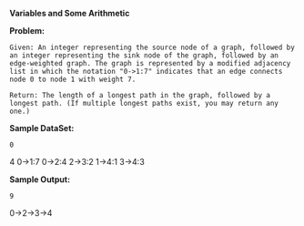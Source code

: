 **Variables and Some Arithmetic**

**Problem:**
	
	Given: An integer representing the source node of a graph, followed by an integer representing the sink node of the graph, followed by an edge-weighted graph. The graph is represented by a modified adjacency list in which the notation "0->1:7" indicates that an edge connects node 0 to node 1 with weight 7.
	
	Return: The length of a longest path in the graph, followed by a longest path. (If multiple longest paths exist, you may return any one.)

**Sample DataSet:**
	
	0
4
0->1:7
0->2:4
2->3:2
1->4:1
3->4:3

**Sample Output:**
	
	9
0->2->3->4

